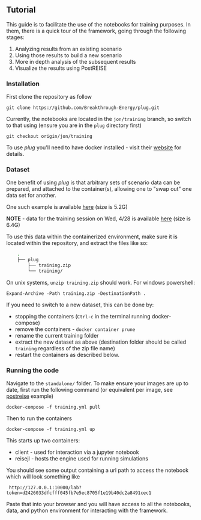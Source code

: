 ## Tutorial

This guide is to facilitate the use of the notebooks for training purposes.
In them, there is a quick tour of the framework, going through the following stages:

1. Analyzing results from an existing scenario
2. Using those results to build a new scenario
3. More in depth analysis of the subsequent results
4. Visualize the results using PostREISE

### Installation
First clone the repository as follow
```
git clone https://github.com/Breakthrough-Energy/plug.git
```

Currently, the notebooks are located in the `jon/training` branch, so switch to that
using (ensure you are in the `plug` directory first)
```
git checkout origin/jon/training
```

To use *plug* you'll need to have docker installed - visit their [website](https://docs.docker.com/get-docker/)
for details.

### Dataset

One benefit of using *plug* is that arbitrary sets of scenario data can be prepared,
and attached to the container(s), allowing one to "swap out" one data set for another.

One such example is available [here][training_data] (size is 5.2G)

**NOTE** - data for the training session on Wed, 4/28 is available [here][miso_training] (size is 6.4G)

To use this data within the containerized environment, make sure it is located within
the repository, and extract the files like so:

```bash
    .
    ├── plug
        ├── training.zip
        └── training/
```

On unix systems, `unzip training.zip` should work. For windows powershell:

```
Expand-Archive -Path training.zip -DestinationPath .
```

If you need to switch to a new dataset, this can be done by:
- stopping the containers (`Ctrl-c` in the terminal running docker-compose)
- remove the containers - `docker container prune`
- rename the current training folder
- extract the new dataset as above (destination folder should be called `training` regardless of the zip file name)
- restart the containers as described below.

### Running the code

Navigate to the `standalone/` folder. To make ensure your images are up to date, first run the following
command (or equivalent per image, see [postreise](https://github.com/orgs/Breakthrough-Energy/packages/container/package/postreise) example)

```
docker-compose -f training.yml pull
```
Then to run the containers

```
docker-compose -f training.yml up
```

This starts up two containers:
* client - used for interaction via a jupyter notebook
* reisejl - hosts the engine used for running simulations

You should see some output containing a url path to access the notebook
which will look something like 

```
 http://127.0.0.1:10000/lab?token=d2426033dfcfff045fb7e5ec8705f1e19b40dc2a8491cec1
```

Paste that into your browser and you will have access to all the notebooks, data,
and python environment for interacting with the framework.


[training_data]: https://besciences.blob.core.windows.net/snapshots/training.zip
[miso_training]: https://besciences.blob.core.windows.net/snapshots/miso.zip
